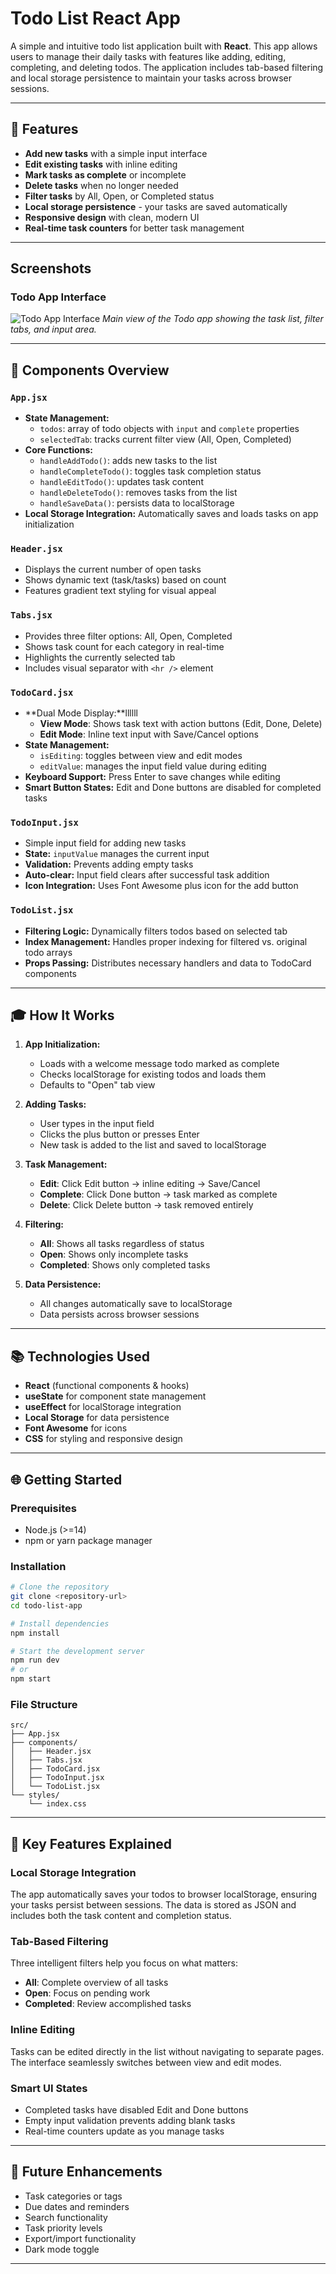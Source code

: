 # Todo List React App

A simple and intuitive todo list application built with **React**. This app allows users to manage their daily tasks with features like adding, editing, completing, and deleting todos. The application includes tab-based filtering and local storage persistence to maintain your tasks across browser sessions.

---

## 🚀 Features

- **Add new tasks** with a simple input interface
- **Edit existing tasks** with inline editing
- **Mark tasks as complete** or incomplete
- **Delete tasks** when no longer needed
- **Filter tasks** by All, Open, or Completed status
- **Local storage persistence** - your tasks are saved automatically
- **Responsive design** with clean, modern UI
- **Real-time task counters** for better task management

---

## Screenshots

### Todo App Interface

![Todo App Interface](todo-list\todo-list\public\screenshots\todo-list-user-interface.png)
_Main view of the Todo app showing the task list, filter tabs, and input area._

---

## 📝 Components Overview

### `App.jsx`

- **State Management:**
  - `todos`: array of todo objects with `input` and `complete` properties
  - `selectedTab`: tracks current filter view (All, Open, Completed)
- **Core Functions:**
  - `handleAddTodo()`: adds new tasks to the list
  - `handleCompleteTodo()`: toggles task completion status
  - `handleEditTodo()`: updates task content
  - `handleDeleteTodo()`: removes tasks from the list
  - `handleSaveData()`: persists data to localStorage
- **Local Storage Integration:** Automatically saves and loads tasks on app initialization

### `Header.jsx`

- Displays the current number of open tasks
- Shows dynamic text (task/tasks) based on count
- Features gradient text styling for visual appeal

### `Tabs.jsx`

- Provides three filter options: All, Open, Completed
- Shows task count for each category in real-time
- Highlights the currently selected tab
- Includes visual separator with `<hr />` element

### `TodoCard.jsx`

- **Dual Mode Display:**llllll
  - **View Mode**: Shows task text with action buttons (Edit, Done, Delete)
  - **Edit Mode**: Inline text input with Save/Cancel options
- **State Management:**
  - `isEditing`: toggles between view and edit modes
  - `editValue`: manages the input field value during editing
- **Keyboard Support:** Press Enter to save changes while editing
- **Smart Button States:** Edit and Done buttons are disabled for completed tasks

### `TodoInput.jsx`

- Simple input field for adding new tasks
- **State:** `inputValue` manages the current input
- **Validation:** Prevents adding empty tasks
- **Auto-clear:** Input field clears after successful task addition
- **Icon Integration:** Uses Font Awesome plus icon for the add button

### `TodoList.jsx`

- **Filtering Logic:** Dynamically filters todos based on selected tab
- **Index Management:** Handles proper indexing for filtered vs. original todo arrays
- **Props Passing:** Distributes necessary handlers and data to TodoCard components

---

## 🎓 How It Works

1. **App Initialization:**

   - Loads with a welcome message todo marked as complete
   - Checks localStorage for existing todos and loads them
   - Defaults to "Open" tab view

2. **Adding Tasks:**

   - User types in the input field
   - Clicks the plus button or presses Enter
   - New task is added to the list and saved to localStorage

3. **Task Management:**

   - **Edit**: Click Edit button → inline editing → Save/Cancel
   - **Complete**: Click Done button → task marked as complete
   - **Delete**: Click Delete button → task removed entirely

4. **Filtering:**

   - **All**: Shows all tasks regardless of status
   - **Open**: Shows only incomplete tasks
   - **Completed**: Shows only completed tasks

5. **Data Persistence:**
   - All changes automatically save to localStorage
   - Data persists across browser sessions

---

## 📚 Technologies Used

- **React** (functional components & hooks)
- **useState** for component state management
- **useEffect** for localStorage integration
- **Local Storage** for data persistence
- **Font Awesome** for icons
- **CSS** for styling and responsive design

---

## 🌐 Getting Started

### Prerequisites

- Node.js (>=14)
- npm or yarn package manager

### Installation

```bash
# Clone the repository
git clone <repository-url>
cd todo-list-app

# Install dependencies
npm install

# Start the development server
npm run dev
# or
npm start
```

### File Structure

```
src/
├── App.jsx
├── components/
│   ├── Header.jsx
│   ├── Tabs.jsx
│   ├── TodoCard.jsx
│   ├── TodoInput.jsx
│   └── TodoList.jsx
└── styles/
    └── index.css
```

---

## 🔧 Key Features Explained

### Local Storage Integration

The app automatically saves your todos to browser localStorage, ensuring your tasks persist between sessions. The data is stored as JSON and includes both the task content and completion status.

### Tab-Based Filtering

Three intelligent filters help you focus on what matters:

- **All**: Complete overview of all tasks
- **Open**: Focus on pending work
- **Completed**: Review accomplished tasks

### Inline Editing

Tasks can be edited directly in the list without navigating to separate pages. The interface seamlessly switches between view and edit modes.

### Smart UI States

- Completed tasks have disabled Edit and Done buttons
- Empty input validation prevents adding blank tasks
- Real-time counters update as you manage tasks

---

## 🚀 Future Enhancements

- Task categories or tags
- Due dates and reminders
- Search functionality
- Task priority levels
- Export/import functionality
- Dark mode toggle

---
